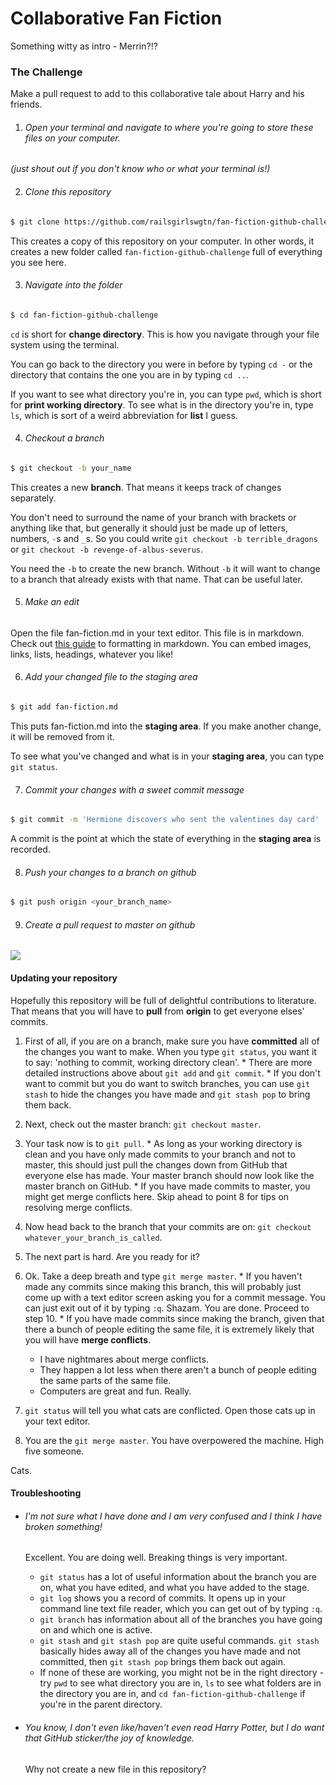 # Collaborative Fan Fiction

Something witty as intro - Merrin?!?


### The Challenge
Make a pull request to add to this collaborative tale about Harry and his friends.


1. ###### Open your terminal and navigate to where you're going to store these files on your computer.
  *(just shout out if you don't know who or what your terminal is!)*


2. ###### Clone this repository


  ```sh
  $ git clone https://github.com/railsgirlswgtn/fan-fiction-github-challenge.git
  ```

  This creates a copy of this repository on your computer. In other words, it creates a new folder called `fan-fiction-github-challenge` full of everything you see here. 


3. ###### Navigate into the folder

  ```sh
  $ cd fan-fiction-github-challenge
  ```

  `cd` is short for **change directory**. This is how you navigate through your file system using the terminal.

  You can go back to the directory you were in before by typing `cd -` or the directory that contains the one you are in by typing `cd ..`.

  If you want to see what directory you're in, you can type `pwd`, which is short for **print working directory**. To see what is in the directory you're in, type `ls`, which is sort of a weird abbreviation for **list** I guess. 


4. ###### Checkout a branch


  ```sh
  $ git checkout -b your_name
  ```

  This creates a new **branch**. That means it keeps track of changes separately.

  You don't need to surround the name of your branch with brackets or anything like that, but generally it should just be made up of letters, numbers, `-`s and `_`s. So you could write `git checkout -b terrible_dragons` or `git checkout -b revenge-of-albus-severus`. 

  You need the `-b` to create the new branch. Without `-b` it will want to change to a branch that already exists with that name. That can be useful later.


5. ###### Make an edit


  Open the file fan-fiction.md in your text editor. This file is in markdown. Check out [this guide](https://github.com/adam-p/markdown-here/wiki/Markdown-Cheatsheet) to formatting in markdown. You can embed images, links, lists, headings, whatever you like!


6. ###### Add your changed file to the staging area


  ```sh
  $ git add fan-fiction.md
  ```

  This puts fan-fiction.md into the **staging area**. If you make another change, it will be removed from it.  

  To see what you've changed and what is in your **staging area**, you can type `git status`.


7. ###### Commit your changes with a sweet commit message


  ```sh
  $ git commit -m 'Hermione discovers who sent the valentines day card'
  ```

  A commit is the point at which the state of everything in the **staging area** is recorded. 

8. ###### Push your changes to a branch on github


  ```sh
  $ git push origin <your_branch_name>
  ```


9. ###### Create a pull request to master on github


  ![](http://i.imgur.com/zZPQLw0.png)

#### Updating your repository
  Hopefully this repository will be full of delightful contributions to literature. That means that you will have to **pull** from **origin** to get everyone elses' commits.

  1. First of all, if you are on a branch, make sure you have **committed** all of the changes you want to make. When you type `git status`, you want it to say: 'nothing to commit, working directory clean'. 
    * There are more detailed instructions above about `git add` and `git commit`.
    * If you don't want to commit but you do want to switch branches, you can use `git stash` to hide the changes you have made and `git stash pop` to bring them back.

  2. Next, check out the master branch: `git checkout master`. 

  3. Your task now is to `git pull`. 
    * As long as your working directory is clean and you have only made commits to your branch and not to master, this should just pull the changes down from GitHub that everyone else has made. Your master branch should now look like the master branch on GitHub.
    * If you have made commits to master, you might get merge conflicts here. Skip ahead to point 8 for tips on resolving merge conflicts. 

  4. Now head back to the branch that your commits are on: `git checkout whatever_your_branch_is_called`.

  5. The next part is hard. Are you ready for it?

  6. Ok. Take a deep breath and type `git merge master`.
    * If you haven't made any commits since making this branch, this will probably just come up with a text editor screen asking you for a commit message. You can just exit out of it by typing `:q`. Shazam. You are done. Proceed to step 10.
    * If you have made commits since making the branch, given that there a bunch of people editing the same file, it is extremely likely that you will have **merge conflicts**.
      * I have nightmares about merge conflicts.
      * They happen a lot less when there aren't a bunch of people editing the same parts of the same file.
      * Computers are great and fun. Really.

  8. `git status` will tell you what cats are conflicted. Open those cats up in your text editor. 

  10. You are the `git merge master`. You have overpowered the machine. High five someone.

Cats.

#### Troubleshooting

* ###### I'm not sure what I have done and I am very confused and I think I have broken something!
  Excellent. You are doing well. Breaking things is very important.

  * `git status` has a lot of useful information about the branch you are on, what you have edited, and what you have added to the stage.
  * `git log` shows you a record of commits. It opens up in your command line text file reader, which you can get out of by typing `:q`.
  * `git branch` has information about all of the branches you have going on and which one is active.
  * `git stash` and `git stash pop` are quite useful commands. `git stash` basically hides away all of the changes you have made and not committed, then `git stash pop` brings them back out again.
  * If none of these are working, you might not be in the right directory - try `pwd` to see what directory you are in, `ls` to see what folders are in the directory you are in, and `cd fan-fiction-github-challenge` if you're in the parent directory. 

* ###### You know, I don't even like/haven't even read Harry Potter, but I do want that GitHub sticker/the joy of knowledge.
  Why not create a new file in this repository?
